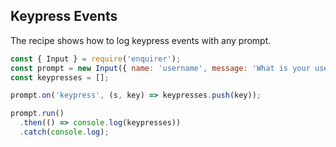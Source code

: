 ## Keypress Events

The recipe shows how to log keypress events with any prompt.

```js
const { Input } = require('enquirer');
const prompt = new Input({ name: 'username', message: 'What is your username?' });
const keypresses = [];

prompt.on('keypress', (s, key) => keypresses.push(key));

prompt.run()
  .then(() => console.log(keypresses))
  .catch(console.log);
```

